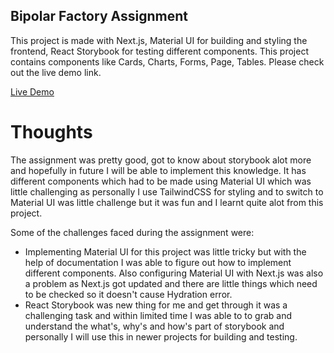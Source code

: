 ## Bipolar Factory Assignment

This project is made with Next.js, Material UI for building and styling the frontend, React Storybook for testing different components. This project contains components like Cards, Charts, Forms, Page, Tables. Please check out the live demo link.

[Live Demo](https://bipolarfactory-assignment.vercel.app/)

# Thoughts

The assignment was pretty good, got to know about storybook alot more and hopefully in future I will be able to implement this knowledge. It has different components which had to be made using Material UI which was little challenging as personally I use TailwindCSS for styling and to switch to Material UI was little challenge but it was fun and I learnt quite alot from this project.

Some of the challenges faced during the assignment were:

- Implementing Material UI for this project was little tricky but with the help of documentation I was able to figure out how to implement different components. Also configuring Material UI with Next.js was also a problem as Next.js got updated and there are little things which need to be checked so it doesn't cause Hydration error. 
- React Storybook was new thing for me and get through it was a challenging task and within limited time I was able to to grab and understand the what's, why's and how's part of storybook and personally I will use this in newer projects for building and testing.
